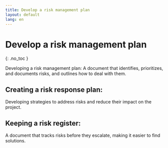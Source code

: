 ```yaml
---
title: Develop a risk management plan
layout: default
lang: en
---
```


# Develop a risk management plan
{: .no_toc }


Developing a risk management plan: 
A document that identifies, prioritizes, and documents risks, and outlines how to deal with them. 

## Creating a risk response plan: 
Developing strategies to address risks and reduce their impact on the project. 

## Keeping a risk register: 
A document that tracks risks before they escalate, making it easier to find solutions. 